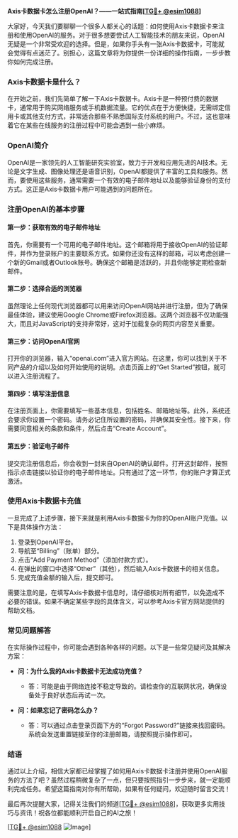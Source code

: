 **Axis卡数据卡怎么注册OpenAI？——一站式指南[[TG💪+ @esim1088](https://t.me/s/esim1088)]**

大家好，今天我们要聊聊一个很多人都关心的话题：如何使用Axis卡数据卡来注册和使用OpenAI的服务。对于很多想要尝试人工智能技术的朋友来说，OpenAI无疑是一个非常受欢迎的选择。但是，如果你手头有一张Axis卡数据卡，可能就会觉得有点迷茫了。别担心，这篇文章将为你提供一份详细的操作指南，一步步教你如何完成注册。

### Axis卡数据卡是什么？

在开始之前，我们先简单了解一下Axis卡数据卡。Axis卡是一种预付费的数据卡，通常用于购买网络服务或手机数据流量。它的优点在于方便快捷，无需绑定信用卡或其他支付方式，非常适合那些不熟悉国际支付系统的用户。不过，这也意味着它在某些在线服务的注册过程中可能会遇到一些小麻烦。

### OpenAI简介

OpenAI是一家领先的人工智能研究实验室，致力于开发和应用先进的AI技术。无论是文字生成、图像处理还是语音识别，OpenAI都提供了丰富的工具和服务。然而，要使用这些服务，通常需要一个有效的电子邮件地址以及能够验证身份的支付方式。这正是Axis卡数据卡用户可能遇到的问题所在。

### 注册OpenAI的基本步骤

#### 第一步：获取有效的电子邮件地址

首先，你需要有一个可用的电子邮件地址。这个邮箱将用于接收OpenAI的验证邮件，并作为登录账户的主要联系方式。如果你还没有这样的邮箱，可以考虑创建一个新的Gmail或者Outlook账号。确保这个邮箱是活跃的，并且你能够定期检查新邮件。

#### 第二步：选择合适的浏览器

虽然理论上任何现代浏览器都可以用来访问OpenAI网站并进行注册，但为了确保最佳体验，建议使用Google Chrome或Firefox浏览器。这两个浏览器不仅功能强大，而且对JavaScript的支持非常好，这对于加载复杂的网页内容至关重要。

#### 第三步：访问OpenAI官网

打开你的浏览器，输入“openai.com”进入官方网站。在这里，你可以找到关于不同产品的介绍以及如何开始使用的说明。点击页面上的“Get Started”按钮，就可以进入注册流程了。

#### 第四步：填写注册信息

在注册页面上，你需要填写一些基本信息，包括姓名、邮箱地址等。此外，系统还会要求你设置一个密码。请务必记住所设置的密码，并确保其安全性。接下来，你需要同意相关的条款和条件，然后点击“Create Account”。

#### 第五步：验证电子邮件

提交完注册信息后，你会收到一封来自OpenAI的确认邮件。打开这封邮件，按照指示点击链接以验证你的电子邮件地址。只有通过了这一环节，你的账户才算正式激活。

### 使用Axis卡数据卡充值

一旦完成了上述步骤，接下来就是利用Axis卡数据卡为你的OpenAI账户充值。以下是具体操作方法：

1. 登录到OpenAI平台。
2. 导航至“Billing”（账单）部分。
3. 点击“Add Payment Method”（添加付款方式）。
4. 在弹出的窗口中选择“Other”（其他），然后输入Axis卡数据卡的相关信息。
5. 完成充值金额的输入后，提交即可。

需要注意的是，在填写Axis卡数据卡信息时，请仔细核对所有细节，以免造成不必要的错误。如果不确定某些字段的具体含义，可以参考Axis卡官方网站提供的帮助文档。

### 常见问题解答

在实际操作过程中，你可能会遇到各种各样的问题。以下是一些常见疑问及其解决方案：

- **问：为什么我的Axis卡数据卡无法成功充值？**
  - 答：可能是由于网络连接不稳定导致的。请检查你的互联网状况，确保设备处于良好状态后再试一次。
  
- **问：如果忘记了密码怎么办？**
  - 答：可以通过点击登录页面下方的“Forgot Password?”链接来找回密码。系统会发送重置链接至你的注册邮箱，请按照提示操作即可。

### 结语

通过以上介绍，相信大家都已经掌握了如何用Axis卡数据卡注册并使用OpenAI服务的方法了吧？虽然过程稍微复杂了一点，但只要按照指引一步步来，就一定能顺利完成任务。希望这篇指南对你有所帮助，如果有任何疑问，欢迎随时留言交流！

最后再次提醒大家，记得关注我们的频道[[TG💪+ @esim1088](https://t.me/s/esim1088)]，获取更多实用技巧与资讯！祝各位都能顺利开启自己的AI之旅！

[[TG💪+ @esim1088](https://t.me/s/esim1088) ![Image](https://i.postimg.cc/4NQfJmqS/Snipaste-2025-05-13-00-14-12.png)]